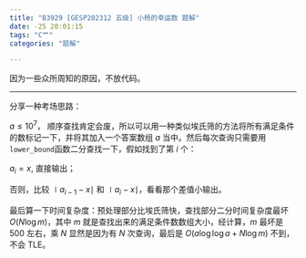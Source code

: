 ```yaml
---
title: "B3929 [GESP202312 五级] 小杨的幸运数 题解"
date: -25 20:01:15
tags: "C艹"
categories: "题解"

---
```

因为一些众所周知的原因，不放代码。
<!-- more -->
---

分享一种考场思路：

$a \le 10^7$， 顺序查找肯定会废，所以可以用一种类似埃氏筛的方法将所有满足条件的数标记一下，并将其加入一个答案数组 $a$ 当中。然后每次查询只需要用`lower_bound`函数二分查找一下，假如找到了第 $i$ 个：

$a_i = x$, 直接输出；

否则，比较 $\mid a_{i - 1} - x \mid$ 和 $\mid a_i - x \mid$，看看那个差值小输出。

最后算一下时间复杂度：预处理部分比埃氏筛快，查找部分二分时间复杂度最坏 $O(N \log m)$，其中 $m$ 就是查找出来的满足条件数数组大小，经计算，$m$ 最坏是 $500$ 左右，乘 $N$ 显然是因为有 $N$ 次查询，最后是 $O(a \log \log a + N \log m)$ 不到，不会 TLE。
